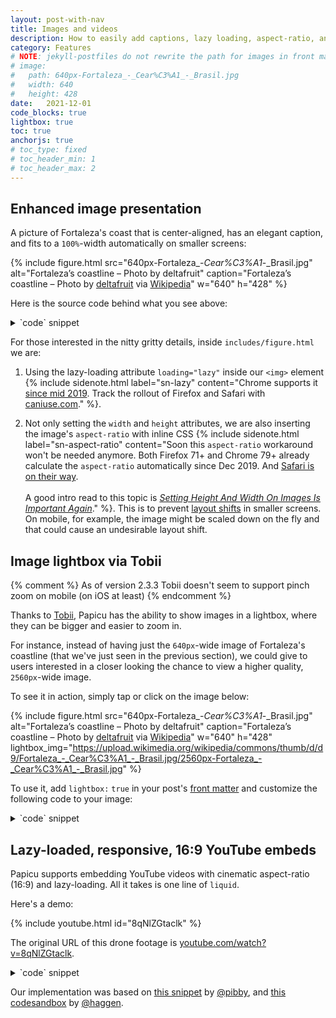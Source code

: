 ```yaml
---
layout: post-with-nav
title: Images and videos
description: How to easily add captions, lazy loading, aspect-ratio, and lightbox to images and YouTube videos within Papicu
category: Features
# NOTE: jekyll-postfiles do not rewrite the path for images in front matter, if we don't write it out explicitly, the following path you will be considered ./640px-Fortaleza_-_Cear%C3%A1_-_Brasil.jpg
# image: 
#   path: 640px-Fortaleza_-_Cear%C3%A1_-_Brasil.jpg
#   width: 640
#   height: 428
date:	2021-12-01
code_blocks: true
lightbox: true
toc: true
anchorjs: true
# toc_type: fixed
# toc_header_min: 1
# toc_header_max: 2
---
```


## Enhanced image presentation

A picture of Fortaleza's coast that is center-aligned, has an elegant caption, and fits to a `100%`-width automatically on smaller screens:

{% include figure.html src="640px-Fortaleza_-_Cear%C3%A1_-_Brasil.jpg" alt="Fortaleza’s coastline – Photo by deltafruit" caption="Fortaleza’s coastline – Photo by [deltafruit](https://www.flickr.com/photos/55953988@N00/) via [Wikipedia](https://en.wikipedia.org/wiki/Fortaleza)" w="640" h="428" %}

Here is the source code behind what you see above:

<details class="code-details">
<summary markdown="span" class="button smaller show-hide">
`code` snippet
</summary>
<div markdown="block">
{% raw %}
```liquid
{% include figure.html src="640px-Fortaleza_-_Cear%C3%A1_-_Brasil.jpg" alt="Fortaleza’s coastline – Photo by deltafruit" caption="Fortaleza’s coastline – Photo by [deltafruit](https://www.flickr.com/photos/55953988@N00/) via [Wikipedia](https://en.wikipedia.org/wiki/Fortaleza)" w="640" h="428" %}
```
{% endraw %}
</div>
</details>

For those interested in the nitty gritty details, inside `includes/figure.html` we are:

1. Using the lazy-loading attribute <code>loading="lazy"</code> inside our <code>&lt;img&gt;</code> element {% include sidenote.html label="sn-lazy" content="Chrome supports it [since mid 2019](https://web.dev/browser-level-image-lazy-loading/). Track the rollout of Firefox and Safari with [caniuse.com](https://caniuse.com/loading-lazy-attr)." %}.

2. Not only setting the `width` and `height` attributes, we are also inserting the image's <code>aspect-ratio</code> with inline CSS {% include sidenote.html label="sn-aspect-ratio" content="Soon this `aspect-ratio` workaround won't be needed anymore. Both Firefox 71+ and Chrome 79+ already calculate the `aspect-ratio` automatically since Dec 2019. And [Safari is on their way](https://bugs.webkit.org/show_bug.cgi?id=224197).<br/><br/>A good intro read to this topic is <cite>[Setting Height And Width On Images Is Important Again](https://www.smashingmagazine.com/2020/03/setting-height-width-images-important-again/)</cite>." %}. This is to prevent [layout shifts](https://web.dev/cls/) in smaller screens. On mobile, for example, the image might be scaled down on the fly and that could cause an undesirable layout shift.


## Image lightbox via Tobii

{% comment %}
As of version 2.3.3 Tobii doesn't seem to support pinch zoom on mobile (on iOS at least)
{% endcomment %}

Thanks to [Tobii](https://github.com/midzer/tobii), Papicu has the ability to show images in a lightbox, where they can be bigger and easier to zoom in.

For instance, instead of having just the `640px`-wide image of Fortaleza's coastline (that we've just seen in the previous section), we could give to users interested in a closer looking the chance to view a higher quality, `2560px`-wide image. 

To see it in action, simply tap or click on the image below:

{% include figure.html src="640px-Fortaleza_-_Cear%C3%A1_-_Brasil.jpg" alt="Fortaleza’s coastline – Photo by deltafruit" caption="Fortaleza’s coastline – Photo by [deltafruit](https://www.flickr.com/photos/55953988@N00/) via [Wikipedia](https://en.wikipedia.org/wiki/Fortaleza)" w="640" h="428" lightbox_img="https://upload.wikimedia.org/wikipedia/commons/thumb/d/d9/Fortaleza_-_Cear%C3%A1_-_Brasil.jpg/2560px-Fortaleza_-_Cear%C3%A1_-_Brasil.jpg" %}

To use it, add `lightbox:` `true` in your post's [front matter](https://jekyllrb.com/docs/front-matter/) and customize the following code to your image:

<details class="code-details">
<summary markdown="span" class="button smaller show-hide">
`code` snippet
</summary>
<div markdown="block">
{% raw %}
```liquid
{% include figure.html src="640px-Fortaleza_-_Cear%C3%A1_-_Brasil.jpg" alt="Fortaleza’s coastline – Photo by deltafruit" caption="Fortaleza’s coastline – Photo by [deltafruit](https://www.flickr.com/photos/55953988@N00/) via [Wikipedia](https://en.wikipedia.org/wiki/Fortaleza)" w="640" h="428" lightbox_img="https://upload.wikimedia.org/wikipedia/commons/thumb/d/d9/Fortaleza_-_Cear%C3%A1_-_Brasil.jpg/2560px-Fortaleza_-_Cear%C3%A1_-_Brasil.jpg" %}
```
{% endraw %}
</div>
</details>


## Lazy-loaded, responsive, 16:9 YouTube embeds

Papicu supports embedding YouTube videos with cinematic aspect-ratio (16:9) and lazy-loading. All it takes is one line of `liquid`.

Here's a demo:

{% include youtube.html id="8qNlZGtaclk" %}

The original URL of this drone footage is [youtube.com/watch?v=8qNlZGtaclk](https://www.youtube.com/watch?v=8qNlZGtaclk).

<details class="code-details">
<summary markdown="span" class="button smaller show-hide">
`code` snippet
</summary>
<div markdown="block">
{% raw  %}
```liquid
{% include youtube.html id="8qNlZGtaclk" %}
```
{% endraw  %}
</div>
</details>

Our implementation was based on [this snippet](https://github.com/pibby/jekyll-youtube) by [@pibby](https://pibby.com/), and [this codesandbox](https://codesandbox.io/s/youtube-iframe-lazy-load-qdzu6) by [@haggen](https://codesandbox.io/u/haggen).